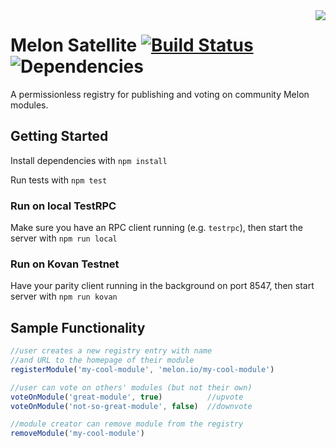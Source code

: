 <img align="right" src="https://git.io/vSDJZ">

# Melon Satellite [![Build Status](https://travis-ci.org/melonproject/satellite.svg?branch=master)](https://travis-ci.org/melonproject/satellite) ![Dependencies](https://david-dm.org/melonproject/satellite.svg)

A permissionless registry for publishing and 
voting on community Melon modules.

## Getting Started

Install dependencies with `npm install`

Run tests with `npm test`

### Run on local TestRPC

Make sure you have an RPC client running (e.g. `testrpc`), then start the server with `npm run local`

### Run on Kovan Testnet

Have your parity client running in the background on port 8547, then start server with `npm run kovan`

## Sample Functionality

```js
//user creates a new registry entry with name
//and URL to the homepage of their module
registerModule('my-cool-module', 'melon.io/my-cool-module')

//user can vote on others' modules (but not their own)
voteOnModule('great-module', true)          //upvote
voteOnModule('not-so-great-module', false)  //downvote

//module creator can remove module from the registry
removeModule('my-cool-module')
```
